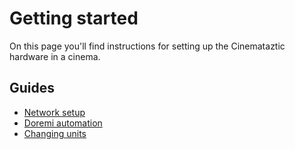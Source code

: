 # Getting started
On this page you'll find instructions for setting up the Cinemataztic hardware in a cinema. 

## Guides
- [Network setup](/network)
- [Doremi automation](/doremi)
- [Changing units](/change-unit)
